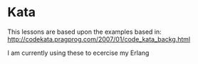 Kata
====

This lessons are based upon the examples based in: http://codekata.pragprog.com/2007/01/code_kata_backg.html

I am currently using these to ecercise my Erlang